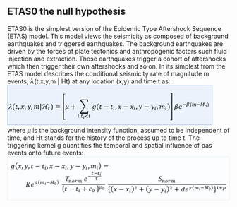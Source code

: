 ## ETAS0 the null hypothesis

ETAS0 is the simplest version of the Epidemic Type Aftershock Sequence (ETAS) model. This model views the seismicity as composed of background earthquakes and triggered earthquakes. The background earthquakes are driven by the forces of plate tectonics and anthropogenic factors such fluid injection and extraction. These earthquakes trigger a cohort of aftershocks which then trigger their own aftershocks and so on. In its simplest from the ETAS model describes the conditional seismicity rate of magnitude m events, $\lambda$(t,x,y,m | Ht) at any location (x,y) and time t as:
![alt text](https://raw.githubusercontent.com/RitzVanille/HengillSeismicityForecastingModels/main/ETAS_models/seismicityrate_ETAS0.png "Seismicity Rate computation by ETAS_0")
where $\mu$ is the background intensity function, assumed to be independent of time, and Ht stands for the history of the process up to time t. 
The triggering kernel g quantifies the temporal and spatial influence of pas events onto future events:
![alt text](https://raw.githubusercontent.com/RitzVanille/HengillSeismicityForecastingModels/main/ETAS_models/kernel_ETAS0.png "ETAS_0 triggering kernel")
